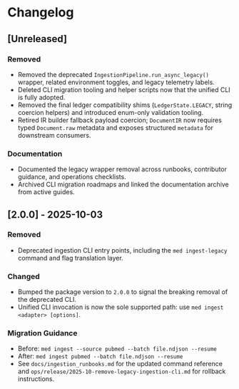 # Changelog

## [Unreleased]
### Removed
- Removed the deprecated `IngestionPipeline.run_async_legacy()` wrapper, related environment toggles, and legacy telemetry labels.
- Deleted CLI migration tooling and helper scripts now that the unified CLI is fully adopted.
- Removed the final ledger compatibility shims (`LedgerState.LEGACY`, string coercion helpers) and introduced enum-only validation tooling.
- Retired IR builder fallback payload coercion; `DocumentIR` now requires typed `Document.raw` metadata and exposes structured `metadata` for downstream consumers.

### Documentation
- Documented the legacy wrapper removal across runbooks, contributor guidance, and operations checklists.
- Archived CLI migration roadmaps and linked the documentation archive from active guides.

## [2.0.0] - 2025-10-03
### Removed
- Deprecated ingestion CLI entry points, including the `med ingest-legacy` command and flag translation layer.

### Changed
- Bumped the package version to `2.0.0` to signal the breaking removal of the deprecated CLI.
- Unified CLI invocation is now the sole supported path: use `med ingest <adapter> [options]`.

### Migration Guidance
- Before: `med ingest --source pubmed --batch file.ndjson --resume`
- After: `med ingest pubmed --batch file.ndjson --resume`
- See `docs/ingestion_runbooks.md` for the updated command reference and `ops/release/2025-10-remove-legacy-ingestion-cli.md` for rollback instructions.

